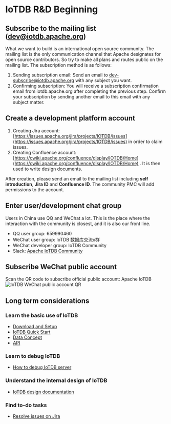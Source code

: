 # IoTDB R&D Beginning
## Subscribe to the mailing list (dev@iotdb.apache.org)
What we want to build is an international open source community. The mailing list is the only communication channel that Apache designates for open source contributors. So try to make all plans and routes public on the mailing list. The subscription method is as follows:

 1. Sending subscription email: Send an email to [dev-subscribe@iotdb.apache.org](dev-subscribe@iotdb.apache.org) with any subject you want.
 2. Confirming subscription: You will receive a subscription confirmation email from iotdb.apache.org after completing the previous step. Confirm your subscription by sending another email to this email with any subject matter.

## Create a development platform account

 1. Creating Jira account: [https://issues.apache.org/jira/projects/IOTDB/issues](https://issues.apache.org/jira/projects/IOTDB/issues) in order to claim issues.
 2. Creating Confluence account: [https://cwiki.apache.org/confluence/display/IOTDB/Home](https://cwiki.apache.org/confluence/display/IOTDB/Home) . It is then used to write design documents.

After creation, please send an email to the mailing list including **self introduction**, **Jira ID** and **Confluence ID**. The community PMC will add permissions to the account.

## Enter user/development chat group
Users in China use QQ and WeChat a lot. This is the place where the interaction with the community is closest, and it is also our front line.

 - QQ user group: 659990460
 - WeChat user group: IoTDB 数据库交流x群
 - WeChat developer group: IoTDB Community
 - Slack: [Apache IoTDB Community](https://join.slack.com/t/apacheiotdb/shared_invite/zt-qvso1nj8-7715TpySZtZqmyG5qXQwpg)

## Subscribe WeChat public account
Scan the QR code to subscribe official public account: Apache IoTDB
![IoTDB WeChat public account QR](https://img-blog.csdnimg.cn/907f9d614b2f47e3b0c66a7c53bcbd5d.png#pic_left)

## Long term considerations
### Learn the basic use of IoTDB

 - [Download and Setup](https://iotdb.apache.org/UserGuide/Master/QuickStart/WayToGetIoTDB.html)
 - [IoTDB Quick Start](https://iotdb.apache.org/UserGuide/Master/QuickStart/QuickStart.html)
 - [Data Concept](https://iotdb.apache.org/UserGuide/Master/Data-Concept/Data-Model-and-Terminology.html)
 - [API](https://iotdb.apache.org/UserGuide/Master/API/Programming-Java-Native-API.html)

### Learn to debug IoTDB

 - [How to debug IoTDB server](https://my.oschina.net/u/3664598/blog/4500279)

### Understand the internal design of IoTDB

 - [IoTDB design documentation](https://cwiki.apache.org/confluence/display/IOTDB/Home)

### Find to-do tasks

 - [Resolve issues on Jira](https://issues.apache.org/jira/projects/IOTDB/issues)

